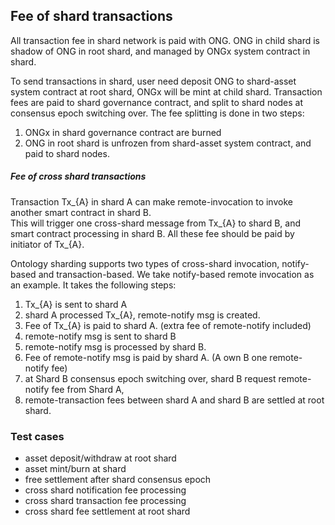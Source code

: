 
## Fee of shard transactions

All transaction fee in shard network is paid with ONG.
ONG in child shard is shadow of ONG in root shard, and managed by ONGx system contract in shard.

To send transactions in shard, user need deposit ONG to shard-asset system contract at root shard, ONGx will be mint at child shard.
Transaction fees are paid to shard governance contract, and split to shard nodes at consensus epoch switching over.
The fee splitting is done in two steps:
1. ONGx in shard governance contract are burned
2. ONG in root shard is unfrozen from shard-asset system contract, and paid to shard nodes.

##### Fee of cross shard transactions

Transaction Tx_{A} in shard A can make remote-invocation to invoke another smart contract in shard B.  
This will trigger one cross-shard message from Tx_{A} to shard B, and smart contract processing in shard B.
All these fee should be paid by initiator of Tx_{A}.

Ontology sharding supports two types of cross-shard invocation, notify-based and transaction-based.
We take notify-based remote invocation as an example.  It takes the following steps:
1. Tx_{A} is sent to shard A
2. shard A processed Tx_{A}, remote-notify msg is created.
3. Fee of Tx_{A} is paid to shard A. (extra fee of remote-notify included)
4. remote-notify msg is sent to shard B
5. remote-notify msg is processed by shard B. 
6. Fee of remote-notify msg is paid by shard A.  (A own B one remote-notify fee)
7. at Shard B consensus epoch switching over, shard B request remote-notify fee from Shard A, 
8. remote-transaction fees between shard A and shard B are settled at root shard.

### Test cases

* asset deposit/withdraw at root shard
* asset mint/burn at shard
* free settlement after shard consensus epoch
* cross shard notification fee processing
* cross shard transaction fee processing
* cross shard fee settlement at root shard
